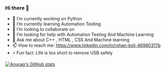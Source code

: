 ### Hi there 👋

- 🔭 I’m currently working on Python
- 🌱 I’m currently learning Automation Testing
- 👯 I’m looking to collaborate on 
- 🤔 I’m looking for help with Automation Testing And Machine Learning
- 💬 Ask me about C++ , HTML , CSS And Machine learning
- 📫 How to reach me: https://www.linkedin.com/in/rohan-koli-46960317b
- ⚡ Fun fact: Life is too short to remove USB safely


[![Anurag's GitHub stats](https://github-readme-stats.vercel.app/api?username=Killua-02)](https://github.com/anuraghazra/github-readme-stats)
